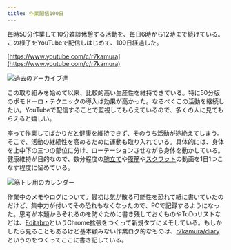 ```yaml
---
title: 作業配信100日
---
```

毎時50分作業して10分雑談休憩する活動を、毎日6時から12時まで続けている。この様子をYouTubeで配信しはじめて、100日経過した。

[https://www.youtube.com/c/r7kamura](https://www.youtube.com/c/r7kamura)

![](https://lh3.googleusercontent.com/docs/AG8NV2Zx1Y4zB3gri5yXhvMfw6oGC7EP8R2sO1vSB3gCHfZTX7guIfPfmqmW81liKk81ONCBIyWrSS9mo3Fy1OlgiQo-zy0hjJF63c8CJiXLNpMTKMExr6xTHglph8tqEmu0Y7MCjSCyG44JhHxIS2V2xJfLo__8jwvHlZDFU_Crp2wC_SQI6eb7TRqROsLefeSjStX2E1Aykr2LsbAqAfWmHutQ0WhNiXvHKto_HSEGnMbi2GgDuiXoBi9MXanWxOPk2x9N0g8G8ZVZP8S98raYQHQCkibELr253Dv-NWBDjAzPvXMjd-HWeOWxrh6NDovDSBoBLBvrb82ieSottnjl5Ogda3tgiVktkHtwMteDWGehr-KB0AWe2ws84hmwGhqLLw_NHoiDk-A3JXDYtP7WGkWErCn6qxC1nEtKqrEplw-pTL9obmG6PeTVkSpX0C3xk8_XmOI1Cu1gOFPaoJVNGVd2XD5rKidpHp-5cXwBdPuMCTWR0qYYiiiWDRAVOpFMVrpcrTLYxsN7vLoWzYDFznmWnPFfZ8Mfw0aEJmwsDyfPz4ocLdvE9HcGsOuwaFdQBeaAzDdqo_24uEefGRB2s37t2fLB2ohRYVN4rXNbheyKoRE6XNbiOss305LjdUscugxUMIhkpkC5mZgNrazopfZ5AUllj-y50Jzs7u7wf06KcACsBoIYyajmG5u7Tn8QQc176UBqmHsmgmH7ylEbCodgs6Q8aCK3ShuBdJtggYUIOFYVRKWYPJVLNeqxYnqR8700ZTDxUriivyRo0DUFdPft8jkjv7bLO19p9AKMNwsijPvUrdTVxCSKvsE7MVI98rVrgt7DRkMtAyO_DyXQWiSVH-a1p_jNVpMV_HiGkjA2e0b1rzBrmL1mnjsOqnkdjn_TKURf-T_I9rDIZ4wAYJfBwRAcQso914W-cNFHyT0aFymAQsYDsRWCehviUwiuPkuODie6S68U7KbWX-6Tl2RVjvWGuAp8gNE7cYIHcKDhzvzbr00yzpLOwrDTfI49M5jfYN-iwK33W5ptOPH4rngi7xJsaRJan01jP4fnKp0lvAQZzhBOPAi3OCGQ5Fp0l3IEgMc-P8PNsd7-2BKgWVKpSHjPH8RlAUY9kgTYCAH6dVHr-8wpMu0mzoqixKctFm6A8cWuJBFKSvF8JsiOBpvSolHOW_j7kau-eBLbQz2Z5JcVZsIt9saGX5Q4VWz5Ka8p1FkvH8b0OlLC8DznXxKJVY7gvm9tg3n4pnJRMZggevAREw "過去のアーカイブ達")

この取り組みを始めて以来、比較的高い生産性を維持できている。特に50分版のポモドーロ・テクニックの導入は効果が高かった。なるべくこの活動を継続したい。YouTubeで配信することで監視してもらえているので、多くの人に見てもらえると嬉しい。

座って作業してばかりだと健康を維持できず、そのうち活動が途絶えてしまう。そこで、活動の継続性を高めるために運動も取り入れている。具体的には、身体を上中下の三つの部位に分け、ローテーションさせながら身体を動かしている。健康維持が目的なので、数分程度の[腕立て](https://www.youtube.com/watch?v=AL6KJ4gPx0c)や[腹筋](https://www.youtube.com/watch?v=RXlnM5K6vMc)や[スクワット](https://www.youtube.com/watch?v=LOuh44mpQRg)の動画を1日1つこなす程度に留めている。

![](https://lh3.googleusercontent.com/docs/AG8NV2bVwBdvAzirfyxGQfhXCkICSOljIoDZB4wUATIDXnHQm_44bW2nL7Um_rdX2LcxwwH21_aeAZhkSjbBfjdm2-ixhc4Qh7Fa6A6K2zb4D-qbkoZ97mBa77tnSOI_5O9MTgqe7iNcC2JHDXZ43XKFdGAjeImnm1djcKJcOwnR01YKaLV5xT5BqUEC-EiQOYo3xC2ZvwDBGcaGyp_4TwCRA5gZZ2aUK4i0aUY4NtgjeUz0DG7REnHUpSVU0lGgAHFGzThdqMeucZDVwDPoyw967culJlMJOowl6sw76oZq2uLGaPz8th5saOSOP90mq2mmAiep5_oHrj_J5Pyeq07NFMHBoHYhwVc0Q5313iiKA13mpRwM8QzaB-zHzv-pFlmiUZXVaj2y8qU_Xz50FgpxP1FdSBxsjBLqIuANk2nziKkUti1kIGklW1-c8ShuTWlvLSYQIZ3IWaKkppyTaNQ6DQsb9vwCwktWrv7AOy-aDjGnRSTNG5s9W6dQApVkuTkgifWeudlC3hRszhHeE3e-sMImxalW3SR5y1VEWDOndsuCwUrlH7hcgQnNFbV8AE0BUcJl-qPo169sY3W5EjcWgtcqXp9HA_s0cWvkbzxQDYDt6texAAyzGxHCt7W6CNdH-bN5xjJteGcsl3RjTAX9V6NEgEgjE0F7BhTmutAT0M8UfQAEFBEI3Wcwq8dwtwspZleXK476LkX2W_1m5DTsJUDLBwkHe86r8ZH5SqCPkA6dkSCg5QxQ9K95Hm2W8gPYHQGV3kHG2zv3ZSk9GiG9rSRRsA5Uf76zYgaYMN_m0DZwmC6wsTDp9NbRHXZX9xehkzsMdI1X4VZgn_vL_rpeO5OlW1tA8ONfG86vv0nOPdCx53UiFVGKLRCL1ARwUxMwbqRDcLfhObR7y128P704QNDJbAdoLPMyQ0SJwYhedSzwawvwi04cotqzYNKbaZJxe-VNAJnSR3tkKoR_pOrHZXmxnHU-0CepJx5TpMweD8Qpno3yoq606fjCQXkpeJj4fFu1tv5eYIwgRORgZdym04c5VpgkLpfrxFa-TgmqYkfLUoyqvkhj0RravLhGmDmM9QL1Y4PFoIXryGithYG-wMo3eUju0Z3cH0Y7n_j48xYtsqKZ5AWld6NG9IFpcLSUW9xRewewn2Be09b5pd0qI9c5y-d7m8PCn6qTRXMH2kqRuFrib0Qfr6g8o6LaWemmvvsvO-lV6t1xFmnuhFc05u2Pbt_jxsPQoc7aHgD-cyac_XDe "筋トレ用のカレンダー")

作業中のメモやログについて。最初は気が散る可能性を恐れて紙に書いていたのだけど、集中力が付いてその恐れもなくなったので、PCで記録するようになった。思考が本題からそれるのを防ぐために書き残しておくものやToDoリストなどは、[Editabro](https://chrome.google.com/webstore/detail/editabro/eodgdnjgkjjlohklhoaapfhghgcoihmf)というChrome拡張をつくって新規タブにメモしている。もしかしたら見ることもあるけど基本顧みない作業ログ的なものは、[r7kamura/diary](https://r7kamura.github.io/diary/)というのをつくってここに書き記している。
